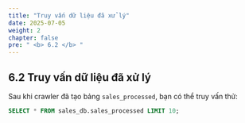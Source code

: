 ```yaml
---
title: "Truy vấn dữ liệu đã xử lý"
date: 2025-07-05
weight: 2
chapter: false
pre: " <b> 6.2 </b> "
---
```


## 6.2 Truy vấn dữ liệu đã xử lý

Sau khi crawler đã tạo bảng `sales_processed`, bạn có thể truy vấn thử:

```sql
SELECT * FROM sales_db.sales_processed LIMIT 10;

